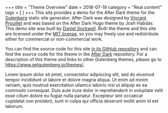 +++
title = "Theme Overview"
date = 2018-07-19
category = "Real content"
tags = [
]
+++
This site provides a demo for the After Dark theme for the 
[Gutenberg](https://www.getgutenberg.io/) static site generator.  After Dark
was designed by [Vincent Prouillet](https://vincent.is/) and was based on
the After Dark Hugo theme by Josh Habdas.  This demo site was built by
[Daniel Sockwell](https://www.codesections.com).  Both the theme and this
site are licensed under the
[MIT license](https://opensource.org/licenses/MIT), so you may freely use and
redistribute either for commercial or non-commercial work.

You can find the source code for this site [in its GitHub
repository](https://github.com/codesections/gutenberg-theme-demo/tree/after-dark)
and can find the source code for the theme in the
[After Dark](https://www.github.com/Keats/after-dark) repository.  For a
description of this theme and links to other Gutenberg themes, please
go to <https://www.getgutenberg.io/themes/>.

<!-- more -->

Lorem ipsum dolor sit amet, consectetur adipiscing elit, sed do eiusmod tempor
incididunt ut labore et dolore magna aliqua. Ut enim ad minim veniam, quis
nostrud exercitation ullamco laboris nisi ut aliquip ex ea commodo consequat.
Duis aute irure dolor in reprehenderit in voluptate velit esse cillum dolore
eu fugiat nulla pariatur. Excepteur sint occaecat cupidatat non proident, sunt
in culpa qui officia deserunt mollit anim id est laborum.
